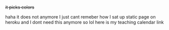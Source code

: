 <strike>it picks colors</strike>

haha it does not anymore
I just cant remeber how I sat up static page on heroku
and I dont need this anymore
so lol
here is my teaching calendar link
